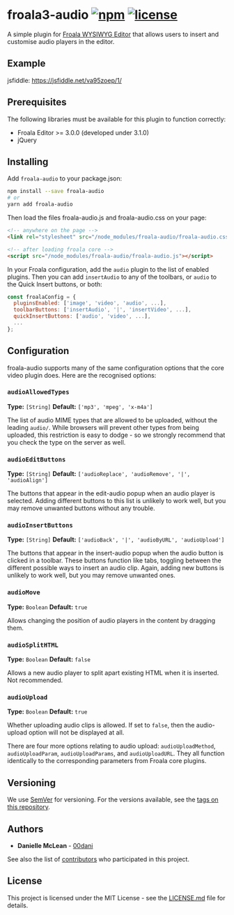 # froala3-audio [![npm](https://img.shields.io/npm/v/froala-audio.svg)](https://www.npmjs.com/package/froala-audio) [![license](https://img.shields.io/npm/l/froala-audio.svg)](LICENSE.md)

A simple plugin for [Froala WYSIWYG Editor](https://www.froala.com/wysiwyg-editor/) that allows users to insert and customise audio players in the editor.

## Example

jsfiddle: https://jsfiddle.net/va95zoep/1/

## Prerequisites

The following libraries must be available for this plugin to function correctly:

* Froala Editor >= 3.0.0 (developed under 3.1.0)
* jQuery

## Installing

Add `froala-audio` to your package.json:
```bash
npm install --save froala-audio
# or
yarn add froala-audio
```

Then load the files froala-audio.js and froala-audio.css on your page:
```html
<!-- anywhere on the page -->
<link rel="stylesheet" src="/node_modules/froala-audio/froala-audio.css" />

<!-- after loading froala core -->
<script src="/node_modules/froala-audio/froala-audio.js"></script>
```

In your Froala configuration, add the `audio` plugin to the list of enabled plugins. Then you can add `insertAudio` to any of the toolbars, or `audio` to the Quick Insert buttons, or both:
```javascript
const froalaConfig = {
  pluginsEnabled: ['image', 'video', 'audio', ...],
  toolbarButtons: ['insertAudio', '|', 'insertVideo', ...],
  quickInsertButtons: ['audio', 'video', ...],
  ...
};
```

## Configuration

froala-audio supports many of the same configuration options that the core video plugin does. Here are the recognised options:

### `audioAllowedTypes`

**Type:** `[String]`
**Default:** `['mp3', 'mpeg', 'x-m4a']` 

The list of audio MIME types that are allowed to be uploaded, without the leading `audio/`. While browsers will prevent other types from being uploaded, this restriction is easy to dodge - so we strongly recommend that you check the type on the server as well.

### `audioEditButtons`

**Type:** `[String]`
**Default:** `['audioReplace', 'audioRemove', '|', 'audioAlign']`

The buttons that appear in the edit-audio popup when an audio player is selected. Adding different buttons to this list is unlikely to work well, but you may remove unwanted buttons without any trouble.

### `audioInsertButtons`

**Type:** `[String]`
**Default:** `['audioBack', '|', 'audioByURL', 'audioUpload']`

The buttons that appear in the insert-audio popup when the audio button is clicked in a toolbar. These buttons function like tabs, toggling between the different possible ways to insert an audio clip. Again, adding new buttons is unlikely to work well, but you may remove unwanted ones.

### `audioMove`

**Type:** `Boolean`
**Default:** `true`

Allows changing the position of audio players in the content by dragging them.

### `audioSplitHTML`

**Type:** `Boolean`
**Default:** `false`

Allows a new audio player to split apart existing HTML when it is inserted. Not recommended.

### `audioUpload`

**Type:** `Boolean`
**Default:** `true`

Whether uploading audio clips is allowed. If set to `false`, then the audio-upload option will not be displayed at all.

There are four more options relating to audio upload: `audioUploadMethod`, `audioUploadParam`, `audioUploadParams`, and `audioUploadURL`. They all function identically to the corresponding parameters from Froala core plugins.

## Versioning

We use [SemVer](http://semver.org/) for versioning. For the versions available, see the [tags on this repository](https://github.com/ecoach-lms/froala-audio/tags). 

## Authors

* **Danielle McLean** - [00dani](https://github.com/00dani)

See also the list of [contributors](https://github.com/ecoach-lms/froala-audio/contributors) who participated in this project.

## License

This project is licensed under the MIT License - see the [LICENSE.md](LICENSE.md) file for details.
